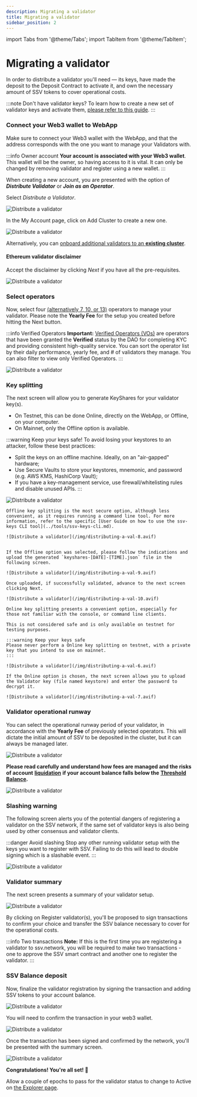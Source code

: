 ```yaml
---
description: Migrating a validator
title: Migrating a validator
sidebar_position: 2
---
```


import Tabs from '@theme/Tabs';
import TabItem from '@theme/TabItem';

# Migrating a validator

In order to distribute a validator you'll need — its keys, have made the deposit to the Deposit Contract to activate it, and own the necessary amount of SSV tokens to cover operational costs.

:::note Don't have validator keys?
To learn how to create a new set of validator keys and activate them, [please refer to this guide](creating-a-new-validator.md).
:::

### Connect your Web3 wallet to WebApp

Make sure to connect your Web3 wallet with the WebApp, and that the address corresponds with the one you want to manage your Validators with.

:::info Owner account
**Your account is associated with your Web3 wallet**. This wallet will be the owner, so having access to it is vital. It can only be changed by removing validator and register using a new wallet.
:::

<Tabs>
  <TabItem value="new-accounts" label="New Accounts">

  When creating a new account, you are presented with the option of _**Distribute Validator**_ or _**Join as an Operator**_.

  Select _Distribute a Validator_.

  ![Distribute a validator](/img/distributing-a-val-1.avif)

  </TabItem>
  <TabItem value="existing-accounts" label="Existing Accounts">

  In the My Account page, click on Add Cluster to create a new one.

  ![Distribute a validator](/img/distributing-a-val-2.avif)

  Alternatively, you can [onboard additional validators to an **existing cluster**](../cluster-management/adding-validator-to-existing-cluster.md).

  </TabItem>
</Tabs>  

#### Ethereum validator disclaimer

Accept the disclaimer by clicking _Next_ if you have all the pre-requisites.

![Distribute a validator](/img/distributing-a-val-3.avif)

### Select operators

Now, select four [(alternatively 7, 10, or 13)](/docs/stakers/validators/validator-onboarding.md#operators-selection-) operators to manage your validator. Please note the **Yearly Fee** for the setup you created before hitting the Next button.

:::info Verified Operators
**Important:** [Verified Operators (VOs)](/docs/operators/operator-onboarding/verified-operators.md) are operators that have been granted the **Verified** status by the DAO for completing KYC and providing consistent high-quality service. You can sort the operator list by their daily performance, yearly fee, and # of validators they manage. You can also filter to view only Verified Operators.
:::

![Distribute a validator](/img/distributing-a-val-4.avif)

### Key splitting

The next screen will allow you to generate KeyShares for your validator key(s).
- On Testnet, this can be done Online, directly on the WebApp, or Offline, on your computer.
- On Mainnet, only the Offline option is available.

:::warning Keep your keys safe!
To avoid losing your keystores to an attacker, follow these best practices:
- Split the keys on an offline machine. Ideally, on an "air-gapped" hardware;
- Use Secure Vaults to store your keystores, mnemonic, and password (e.g. AWS KMS, HashiCorp Vault);
- If you have a key-management service, use firewall/whitelisting rules and disable unused APIs.
:::

![Distribute a validator](/img/distributing-a-val-5.avif)

<Tabs>
  <TabItem value="offline" label="Offline Key Splitting">

    Offline key splitting is the most secure option, although less convenient, as it requires running a command line tool. For more information, refer to the specific [User Guide on how to use the ssv-keys CLI tool](../tools/ssv-keys-cli.md).

    ![Distribute a validator](/img/distributing-a-val-8.avif)


    If the Offline option was selected, please follow the indications and upload the generated `keyshares-[DATE]-[TIME].json` file in the following screen.

    ![Distribute a validator](/img/distributing-a-val-9.avif)

    Once uploaded, if successfully validated, advance to the next screen clicking Next.

    ![Distribute a validator](/img/distributing-a-val-10.avif)

  </TabItem>
  <TabItem value="online" label="Online Key Splitting">

    Online key splitting presents a convenient option, especially for those not familiar with the console, or command line clients.

    This is not considered safe and is only available on testnet for testing purposes.

    :::warning Keep your keys safe
    Please never perform a Online key splitting on testnet, with a private key that you intend to use on mainnet.
    :::

    ![Distribute a validator](/img/distributing-a-val-6.avif)

    If the Online option is chosen, the next screen allows you to upload the Validator key (file named keystore) and enter the password to decrypt it.

    ![Distribute a validator](/img/distributing-a-val-7.avif)

  </TabItem>
</Tabs>  

### Validator operational runway

You can select the operational runway period of your validator, in accordance with the **Yearly Fee** of previously selected operators. This will dictate the initial amount of SSV to be deposited in the cluster, but it can always be managed later.

![Distribute a validator](/img/distributing-a-val-11.avif)

**Please read carefully and understand how fees are managed and the risks of account** [**liquidation**](../../learn/glossary.md#liquidation) **if your account balance falls below the** [**Threshold Balance**](../../learn/glossary.md#liquidation-collateral)**.**

![Distribute a validator](/img/distributing-a-val-12.avif)

### Slashing warning

The following screen alerts you of the potential dangers of registering a validator on the SSV network, if the same set of validator keys is also being used by other consensus and validator clients.

:::danger Avoid slashing
Stop any other running validator setup with the keys you want to register with SSV. Failing to do this will lead to double signing which is a slashable event.
:::

![Distribute a validator](/img/distributing-a-val-13.avif)

### Validator summary

The next screen presents a summary of your validator setup.

![Distribute a validator](/img/distributing-a-val-14.avif)


By clicking on Register validator(s), you'll be proposed to sign transactions to confirm your choice and transfer the SSV balance necessary to cover for the operational costs.

:::info Two transactions
**Note:** If this is the first time you are registering a validator to ssv.network, you will be required to make two transactions - one to approve the SSV smart contract and another one to register the validator.
:::

### SSV Balance deposit

Now, finalize the validator registration by signing the transaction and adding SSV tokens to your account balance.

<div style={{ display: 'flex', justifyContent: 'center' }}>
  <img src="/img/distributing-a-val-15.png" alt="Distribute a validator" />
</div>

You will need to confirm the transaction in your web3 wallet.

![Distribute a validator](/img/distributing-a-val-16.avif)

Once the transaction has been signed and confirmed by the network, you'll be presented with the summary screen.

![Distribute a validator](/img/distributing-a-val-17.avif)

**Congratulations! You're all set! 🥳**

Allow a couple of epochs to pass for the validator status to change to Active on [the Explorer page](https://explorer.ssv.network/).
